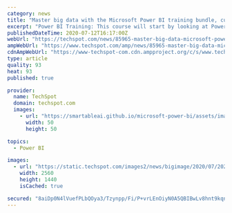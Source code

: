 ```yaml
---
category: news
title: "Master big data with the Microsoft Power BI training bundle, currently 91% off"
excerpt: "Power BI Training: This course will start by looking at Power Query, and how to use this tool to organize and clean our data. If you’ve used Power Query in Excel, then you’ll find it simple ..."
publishedDateTime: 2020-07-12T16:17:00Z
webUrl: "https://techspot.com/news/85965-master-big-data-microsoft-power-bi-training-bundle.html"
ampWebUrl: "https://www.techspot.com/amp/news/85965-master-big-data-microsoft-power-bi-training-bundle.html"
cdnAmpWebUrl: "https://www-techspot-com.cdn.ampproject.org/c/s/www.techspot.com/amp/news/85965-master-big-data-microsoft-power-bi-training-bundle.html"
type: article
quality: 93
heat: 93
published: true

provider:
  name: TechSpot
  domain: techspot.com
  images:
    - url: "https://smartableai.github.io/microsoft-power-bi/assets/images/organizations/techspot.com-50x50.jpg"
      width: 50
      height: 50

topics:
  - Power BI

images:
  - url: "https://static.techspot.com/images2/news/bigimage/2020/07/2020-07-12-image-3.jpg"
    width: 2560
    height: 1440
    isCached: true

secured: "8aiDp0N4lVuefPLbQOya3/Tzynpp/Fi/P+vrLEnOiyN0A5QBIBwLv8hnt9kqnWKcIHJbjRkZXbGkEKZ9xVEf0xDBB9chTFA6CrmMRFXXY8PI+2je2hS61rGy3LAuVG6bwyAqh8kc4iCs5YjWD379pTIFl0nkgdrRgbUqvee9AVyzEA8jXVHz2jR88rlNtyEjoJRK+rvsmzj7Tr4Ma5HZKYZpsq/91Dg+KIMalUENpG2+UC/1lEsvFvdWyaN6hdpjn08jeq1Fn2UGi/RQfngTA93nw5GJ3d4O34+R6HyRfCZSyI+FwPGTPG/jdot3kbTFpba5ENWBivgAuK08n1wIyA==;5yUgKEbCzPqAhedWf0fT4A=="
---
```


